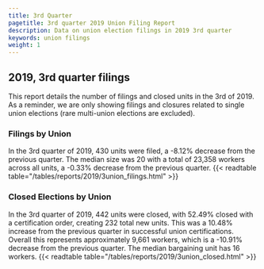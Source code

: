 ```yaml
---
title: 3rd Quarter 
pagetitle: 3rd quarter 2019 Union Filing Report
description: Data on union election filings in 2019 3rd quarter 
keywords: union filings
weight: 1
---
```


## 2019, 3rd quarter filings

This report details the number of filings and closed units in the 3rd of 2019. As a reminder, we are only showing filings and closures related to single union elections (rare multi-union elections are excluded).

### Filings by Union
In the 3rd quarter of 2019, 430 units were filed, a -8.12% decrease from the previous quarter. The median size was 20 with a total of 23,358 workers across all units, a -0.33% decrease from the previous quarter.
{{< readtable table="/tables/reports/2019/3union_filings.html" >}}

### Closed Elections by Union
In the 3rd quarter of 2019, 442 units were closed, with 52.49% closed with a certification order, creating 232 total new units. This was a 10.48% increase from the previous quarter in successful union certifications. Overall this represents approximately 9,661 workers, which is a -10.91% decrease from the previous quarter. The median bargaining unit has 16 workers.
{{< readtable table="/tables/reports/2019/3union_closed.html" >}}
